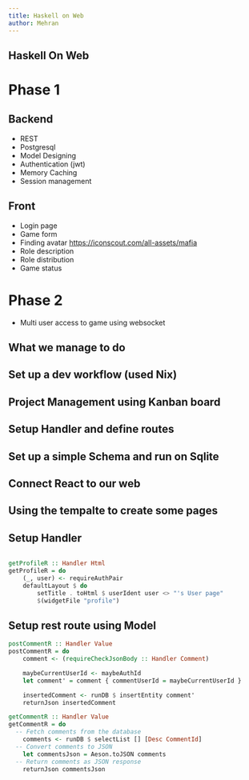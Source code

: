 ```yaml
---
title: Haskell on Web
author: Mehran
---
```


Haskell On Web
---

<!-- column_layout: [1, 2, 1] -->

<!-- column: 1 -->
<!-- new_lines: 10 -->
# Phase 1
<!-- pause -->
## Backend
* REST
* Postgresql
* Model Designing
* Authentication (jwt)
* Memory Caching
* Session management
<!-- pause -->
## Front
* Login page
* Game form
* Finding avatar https://iconscout.com/all-assets/mafia
* Role description
* Role distribution
* Game status

# Phase 2
* Multi user access to game using websocket

<!-- end_slide -->
What we manage to do
---
<!-- column_layout: [1, 2, 1] -->

<!-- column: 1 -->
<!-- new_lines: 10 -->
## Set up a dev workflow (used Nix)
<!-- pause -->
## Project Management using Kanban board
<!-- pause -->
## Setup Handler and define routes
<!-- pause -->
## Set up a simple Schema and run on Sqlite
<!-- pause -->
## Connect React to our web
<!-- pause -->
## Using the tempalte to create some pages

<!-- end_slide -->
Setup Handler
---
```haskell

getProfileR :: Handler Html
getProfileR = do
    (_, user) <- requireAuthPair
    defaultLayout $ do
        setTitle . toHtml $ userIdent user <> "'s User page"
        $(widgetFile "profile")
```
<!-- pause -->
Setup rest route using Model
---
```haskell
postCommentR :: Handler Value
postCommentR = do
    comment <- (requireCheckJsonBody :: Handler Comment)

    maybeCurrentUserId <- maybeAuthId
    let comment' = comment { commentUserId = maybeCurrentUserId }

    insertedComment <- runDB $ insertEntity comment'
    returnJson insertedComment

getCommentR :: Handler Value
getCommentR = do
  -- Fetch comments from the database
    comments <- runDB $ selectList [] [Desc CommentId]
  -- Convert comments to JSON
    let commentsJson = Aeson.toJSON comments
  -- Return comments as JSON response
    returnJson commentsJson
```
